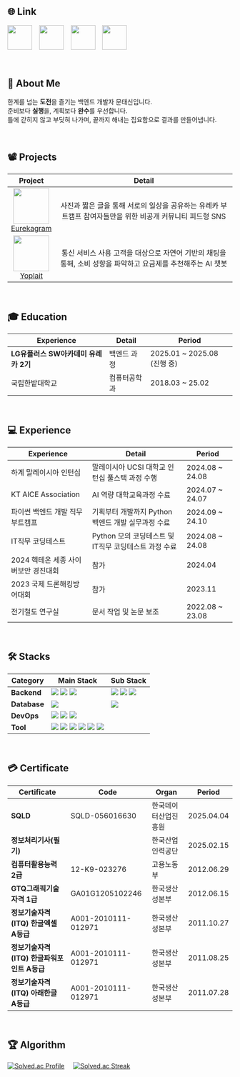 ## 🌐 Link
[<img src="https://github.com/user-attachments/assets/bce45b47-75f6-4bdd-a1ca-6bb70377d154" width="55" height="55">](https://taesin-portfolio.notion.site/?source=copy_link) &nbsp;&nbsp;
[<img src="https://github.com/user-attachments/assets/23da5180-c39b-48f6-8f61-c5a3312dffd2" width="55" height="55">](https://gym-developer.tistory.com/) &nbsp;&nbsp;
[<img src="https://github.com/user-attachments/assets/94f89e0f-320d-4b5e-bbe3-bce51a82f1f1" width="55" height="55">](https://blog.naver.com/gym_developer) &nbsp;&nbsp;
[<img src="https://github.com/user-attachments/assets/c19d8436-0333-493f-881d-d1ea3b7c830d" width="55" height="55">](mailto:kjk06119@gmail.com)

</br>

## 👤 About Me
한계를 넘는 **도전**을 즐기는 백엔드 개발자 문태신입니다.</br>
준비보다 **실행**을, 계획보다 **완수**를 우선합니다.</br>
틀에 갇히지 않고 부딪혀 나가며, 끝까지 해내는 집요함으로 결과를 만들어냅니다.

</br>

## 📽️ Projects
|Project|Detail|
|:---:|:---:|
| <img src="https://github.com/user-attachments/assets/edc8ae3e-82e7-4277-8319-d3ac1766d920" width="80" height="80"> </br> [Eurekagram](https://github.com/taeaeaexin/eurekagram-user) | 사진과 짧은 글을 통해 서로의 일상을 공유하는 유레카 부트캠프 참여자들만을 위한 비공개 커뮤니티 피드형 SNS |
| <img src="https://github.com/user-attachments/assets/69e81e5c-2baa-4bc5-8f4d-f95155688f9e" width="80" height="80"> </br> [Yoplait](https://github.com/ureca-u1moo2) | 통신 서비스 사용 고객을 대상으로 자연어 기반의 채팅을 통해, 소비 성향을 파악하고 요금제를 추천해주는 AI 챗봇 |

</br>

## 🎓 Education
|Experience|Detail|Period|
|---|---|---|
| **LG유플러스 SW아카데미 유레카 2기** | 백엔드 과정 | 2025.01 ~ 2025.08 (진행 중) |
| 국립한밭대학교 | 컴퓨터공학과 | 2018.03 ~ 25.02 |

</br>

## 💻 Experience
|Experience|Detail|Period|
|---|---|---|
| 하계 말레이시아 인턴십 | 말레이시아 UCSI 대학교 인턴십 풀스택 과정 수행 | 2024.08 ~ 24.08 |
| KT AICE Association | AI 역량 대학교육과정 수료 | 2024.07 ~ 24.07 |
| 파이썬 백엔드 개발 직무부트캠프 | 기획부터 개발까지 Python 백엔드 개발 실무과정 수료 | 2024.09 ~ 24.10 |
| IT직무 코딩테스트 | Python 모의 코딩테스트 및 IT직무 코딩테스트 과정 수료 | 2024.08 ~ 24.08 |
| 2024 헥테온 세종 사이버보안 경진대회 | 참가 | 2024.04 |
| 2023 국제 드론해킹방어대회 | 참가 | 2023.11 |
| 전기철도 연구실 | 문서 작업 및 논문 보조 | 2022.08 ~ 23.08|

</br>

## 🛠️ Stacks
|Category|Main Stack|Sub Stack|
|---|---|---|
|**Backend**| <img src="https://img.shields.io/badge/Java17-007396?style=flat-square&logo=coffeescript&logoColor=white"/></a> <img src="https://img.shields.io/badge/Spring-6DB33F?style=flat-square&logo=spring&logoColor=white"/></a> <img src="https://img.shields.io/badge/Spring Boot-6DB33F?style=flat-square&logo=springboot&logoColor=white"/></a> | <img src="https://img.shields.io/badge/Python-3776AB?style=flat-square&logo=python&logoColor=white"/></a> <img src="https://img.shields.io/badge/TypeScript-3178C6?style=flat-square&logo=typescript&logoColor=white"/></a> <img src="https://img.shields.io/badge/NestJs-E0234E?style=flat-square&logo=nestjs&logoColor=white"/></a> |
|**Database**| <img src="https://img.shields.io/badge/MySQL-4479A1?style=flat-square&logo=MySQL&logoColor=white"/></a> | <img src="https://img.shields.io/badge/MongoDB-47A248?style=flat-square&logo=mongodb&logoColor=white"/></a> |
|**DevOps**| <img src="https://img.shields.io/badge/Git-F05032?style=flat-square&logo=Git&logoColor=white"/></a> <img src="https://img.shields.io/badge/GitHub-181717?style=flat-square&logo=GitHub&logoColor=white"/></a> <img src="https://img.shields.io/badge/Docker-2496ED?style=flat-square&logo=Docker&logoColor=white"/></a> |  |
|**Tool**| <img src="https://img.shields.io/badge/Slack-4A154B?style=flat-square&logo=Slack&logoColor=white"/></a> <img src="https://img.shields.io/badge/Notion-000000?style=flat-square&logo=notion&logoColor=white"/></a> <img src="https://img.shields.io/badge/Postman-FF6C37?style=flat-square&logo=postman&logoColor=white"/></a>  <img src="https://img.shields.io/badge/Jira-0052CC?style=flat-square&logo=jira&logoColor=white"/></a> <img src="https://img.shields.io/badge/JUnit5-25A162?style=flat-square&logo=junit5&logoColor=white"/></a> <img src="https://img.shields.io/badge/Figma-F24E1E?style=flat-square&logo=Figma&logoColor=white"/></a> |  |

</br>

## 💳 Certificate
|Certificate|Code|Organ|Period|
|---|---|---|---|
| **SQLD** | SQLD-056016630 | 한국데이터산업진흥원 | 2025.04.04 |
| **정보처리기사(필기)** |  | 한국산업인력공단 | 2025.02.15 |
| **컴퓨터활용능력 2급** | 12-K9-023276 | 고용노동부 | 2012.06.29 |
| **GTQ그래픽기술자격 1급** | GA01G1205102246 | 한국생산성본부 | 2012.06.15 |
| **정보기술자격(ITQ) 한글엑셀 A등급** | A001-2010111-012971 | 한국생산성본부 | 2011.10.27 |
| **정보기술자격(ITQ) 한글파워포인트 A등급** | A001-2010111-012971 | 한국생산성본부 | 2011.08.25 |
| **정보기술자격(ITQ) 아래한글 A등급** | A001-2010111-012971 | 한국생산성본부 | 2011.07.28 |

</br>

  ## 🏆 Algorithm
[![Solved.ac Profile](http://mazassumnida.wtf/api/v2/generate_badge?boj=kjk06119)](https://solved.ac/kjk06119/) &nbsp;&nbsp;&nbsp; 
[![Solved.ac Streak](http://mazandi.herokuapp.com/api?handle=kjk06119)](https://solved.ac/kjk06119/)
